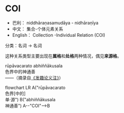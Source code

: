 # COI

* 巴利： niddhāraṇasamudāya - nidhāraṇīya
* 中文： 集合-个体元素关系
* English： Collection -Individual Relation (COI)

分类：名词 → 名词

这种关系类型主要出现在**属格**和**处格**两种情况，偶见**来源格**。

rūpāvacarato abhiññākusala<br>
色界中的神通善<br>
——（摘录自[《发趣论义注》](https://www-hk.wikipali.org/app/article/?view=para&book=98&par=2019)）


<div class="mermaid">
flowchart LR
A("rūpāvacarato<br>色界[中的]<br>单·源")
B("abhiññākusala<br>神通善")
A--"COI"-->B
</div>